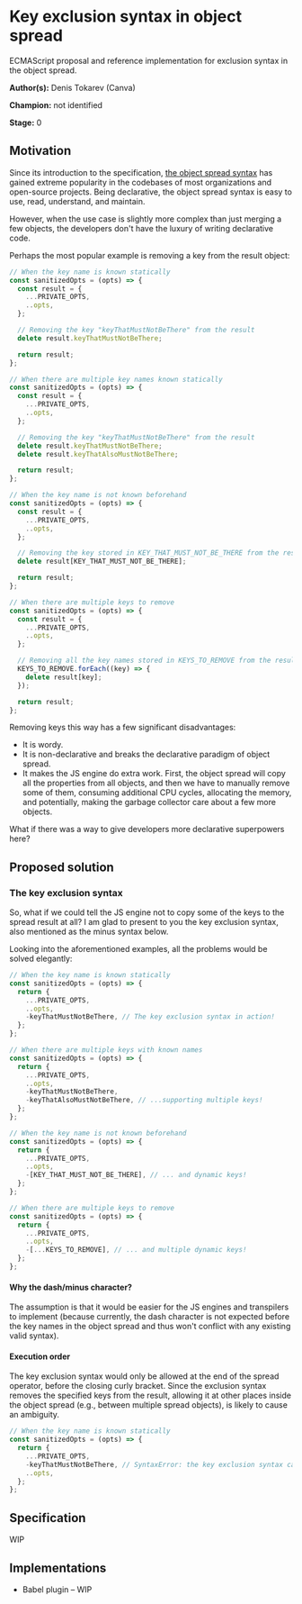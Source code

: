 # Key exclusion syntax in object spread

ECMAScript proposal and reference implementation for exclusion syntax in the object spread.

**Author(s):** Denis Tokarev (Canva)

**Champion:** not identified

**Stage:** 0


## Motivation

Since its introduction to the specification, [the object spread syntax](https://github.com/tc39/proposal-object-rest-spread) has gained extreme popularity in the codebases of most organizations and open-source projects. Being declarative, the object spread syntax is easy to use, read, understand, and maintain.

However, when the use case is slightly more complex than just merging a few objects, the developers don't have the luxury of writing declarative code. 

Perhaps the most popular example is removing a key from the result object:

```js
// When the key name is known statically
const sanitizedOpts = (opts) => {
  const result = {
    ...PRIVATE_OPTS,
    ..opts,
  };

  // Removing the key "keyThatMustNotBeThere" from the result
  delete result.keyThatMustNotBeThere;

  return result;
};

// When there are multiple key names known statically
const sanitizedOpts = (opts) => {
  const result = {
    ...PRIVATE_OPTS,
    ..opts,
  };

  // Removing the key "keyThatMustNotBeThere" from the result
  delete result.keyThatMustNotBeThere;
  delete result.keyThatAlsoMustNotBeThere;

  return result;
};

// When the key name is not known beforehand
const sanitizedOpts = (opts) => {
  const result = {
    ...PRIVATE_OPTS,
    ..opts,
  };

  // Removing the key stored in KEY_THAT_MUST_NOT_BE_THERE from the result
  delete result[KEY_THAT_MUST_NOT_BE_THERE];

  return result;
};

// When there are multiple keys to remove
const sanitizedOpts = (opts) => {
  const result = {
    ...PRIVATE_OPTS,
    ..opts,
  };

  // Removing all the key names stored in KEYS_TO_REMOVE from the result
  KEYS_TO_REMOVE.forEach((key) => {
    delete result[key];
  });

  return result;
};
```

Removing keys this way has a few significant disadvantages:
- It is wordy.
- It is non-declarative and breaks the declarative paradigm of object spread.
- It makes the JS engine do extra work. First, the object spread will copy all the properties from all objects, and then we have to manually remove some of them, consuming additional CPU cycles, allocating the memory, and potentially, making the garbage collector care about a few more objects.

What if there was a way to give developers more declarative superpowers here?


## Proposed solution

### The key exclusion syntax

So, what if we could tell the JS engine not to copy some of the keys to the spread result at all? I am glad to present to you the key exclusion syntax, also mentioned as the minus syntax below.

Looking into the aforementioned examples, all the problems would be solved elegantly:

```js
// When the key name is known statically
const sanitizedOpts = (opts) => {
  return {
    ...PRIVATE_OPTS,
    ..opts,
    -keyThatMustNotBeThere, // The key exclusion syntax in action!
  };
};

// When there are multiple keys with known names
const sanitizedOpts = (opts) => {
  return {
    ...PRIVATE_OPTS,
    ..opts,
    -keyThatMustNotBeThere,
    -keyThatAlsoMustNotBeThere, // ...supporting multiple keys!
  };
};

// When the key name is not known beforehand
const sanitizedOpts = (opts) => {
  return {
    ...PRIVATE_OPTS,
    ..opts,
    -[KEY_THAT_MUST_NOT_BE_THERE], // ... and dynamic keys!
  };
};

// When there are multiple keys to remove
const sanitizedOpts = (opts) => {
  return {
    ...PRIVATE_OPTS,
    ..opts,
    -[...KEYS_TO_REMOVE], // ... and multiple dynamic keys!
  };
};
```

#### Why the dash/minus character?

The assumption is that it would be easier for the JS engines and transpilers to implement (because currently, the dash character is not expected before the key names in the object spread and thus won't conflict with any existing valid syntax).


#### Execution order

The key exclusion syntax would only be allowed at the end of the spread operator, before the closing curly bracket. Since the exclusion syntax removes the specified keys from the result, allowing it at other places inside the object spread (e.g., between multiple spread objects), is likely to cause an ambiguity.

```js
// When the key name is known statically
const sanitizedOpts = (opts) => {
  return {
    ...PRIVATE_OPTS,
    -keyThatMustNotBeThere, // SyntaxError: the key exclusion syntax can only be used at the end of the object spread
    ..opts,
  };
};
```


## Specification

WIP


## Implementations

* Babel plugin – WIP
